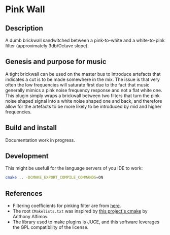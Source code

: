 # Pink Wall
## Description
A dumb brickwall sandwitched between a pink-to-white and a white-to-pink filter (approximately 3db/Octave slope). 

## Genesis and purpose for music
A tight brickwall can be used on the master bus to introduce artefacts
that indicates a cut is to be made somewhere in the mix. The issue is that very often the low frequencies will saturate first due to the fact that music generally
mimics a pink noise frequency response and not a flat white one.
This plugin simply wraps a brickwall between two filters that turn the pink noise
shaped signal into a white noise shaped one and back, and therefore allow for the
artefacts to be more likely to be introduced by mid and higher frequencies.

## Build and install
Documentation work in progress.

## Development
This might be usefull for the language servers of you IDE to work:
```bash
cmake .. -DCMAKE_EXPORT_COMPILE_COMMANDS=ON
```

## References
- Filtering coefficients for pinking filter are from [here](https://ccrma.stanford.edu/%7Ejos/sasp/Example_Synthesis_1_F_Noise.html).
- The root `CMakelists.txt` was inspired by [this project's cmake]() by Anthony Alfimov. 
- The library used to make plugins is JUCE, and this software leverages the GPL compatibility of the license.